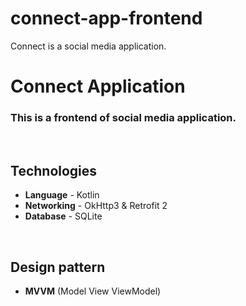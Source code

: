 # connect-app-frontend
Connect is a social media application.

# Connect Application
### This is a frontend of social media application.

<br>

## Technologies
- **Language** - Kotlin
- **Networking** - OkHttp3 & Retrofit 2
- **Database** - SQLite

<br>

## Design pattern
- **MVVM** (Model View ViewModel)
